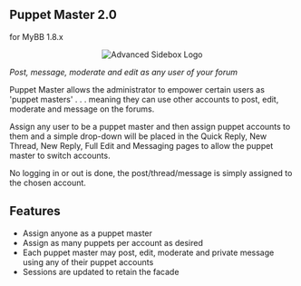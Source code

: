 ## Puppet Master 2.0
for MyBB 1.8.x

<p align="center">
  <img title="Advanced Sidebox Logo" alt="Advanced Sidebox Logo" src="http://i.imgur.com/3ip8d2G.png" />
</p>

*Post, message, moderate and edit as any user of your forum*

Puppet Master allows the administrator to empower certain users as 'puppet masters' . . . meaning they can use other accounts to post, edit, moderate and message on the forums.

Assign any user to be a puppet master and then assign puppet accounts to them and a simple drop-down will be placed in the Quick Reply, New Thread, New Reply, Full Edit and Messaging pages to allow the puppet master to switch accounts.

No logging in or out is done, the post/thread/message is simply assigned to the chosen account.

## Features

* Assign anyone as a puppet master
* Assign as many puppets per account as desired
* Each puppet master may post, edit, moderate and private message using any of their puppet accounts
* Sessions are updated to retain the facade

